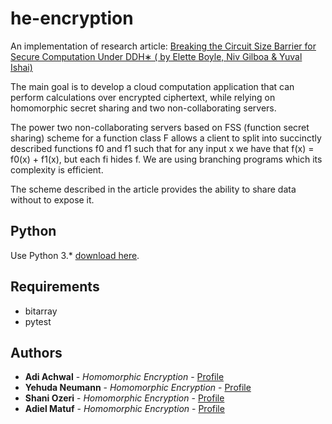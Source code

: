 # he-encryption
An implementation of research article: [Breaking the Circuit Size Barrier for Secure Computation Under DDH∗ 
( by Elette Boyle, Niv Gilboa & Yuval Ishai)](https://eprint.iacr.org/2016/585)

The main goal is to develop a cloud computation application that can perform calculations over encrypted ciphertext, 
while relying on homomorphic secret sharing and two non-collaborating servers.

The power two non-collaborating servers based on FSS (function secret sharing) scheme for a function class F allows 
a client to split into succinctly described functions f0 and f1 such that for any input x we have that 
f(x) = f0(x) + f1(x), but each fi hides f. We are using branching programs which its complexity is efficient.

The scheme described in the article provides the ability to share data without to expose it.

## Python
Use Python 3.* [download here](https://www.python.org/downloads/).

## Requirements
* bitarray
* pytest

## Authors
* **Adi Achwal** - *Homomorphic Encryption* - [Profile](https://github.com/adiachwal122)
* **Yehuda Neumann** - *Homomorphic Encryption* - [Profile](https://github.com/Yuda4)
* **Shani Ozeri** - *Homomorphic Encryption* - [Profile](https://github.com/shani25)
* **Adiel Matuf** - *Homomorphic Encryption* - [Profile](https://github.com/matufa)